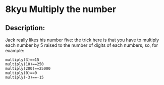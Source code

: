 # 8kyu Multiply the number
## Description:

Jack really likes his number five: the trick here is that you have to multiply each number by 5 raised to the number of digits of each numbers, so, for example:
```
multiply(3)==15
multiply(10)==250
multiply(200)==25000
multiply(0)==0
multiply(-3)==-15
```
